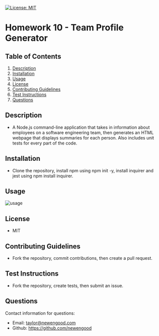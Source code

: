 [![License: MIT](https://img.shields.io/badge/License-MIT-yellow.svg)](https://opensource.org/licenses/MIT)
# Homework 10 - Team Profile Generator

## Table of Contents
  
1. [Description](#description)
2. [Installation](#installation)
3. [Usage](#usage)
4. [License](#license)
5. [Contributing Guidelines](#contributing-guidelines)
6. [Test Instructions](#test-instructions)
7. [Questions](#questions)
  
## Description

* A Node.js command-line application that takes in information about employees on a software engineering team, then generates an HTML webpage that displays summaries for each person. Also includes unit tests for every part of the code.

## Installation

* Clone the repository, install npm using npm init -y, install inquirer and jest using npm install inquirer.

## Usage

![usage](./assets/usage.gif)

## License
  
* MIT
  
## Contributing Guidelines

* Fork the repository, commit contributions, then create a pull request.

## Test Instructions

* Fork the repository, create tests, then submit an issue. 
  
## Questions

Contact information for questions:

* Email: taylor@newengood.com
* Github: https://github.com/newengood
  
  
